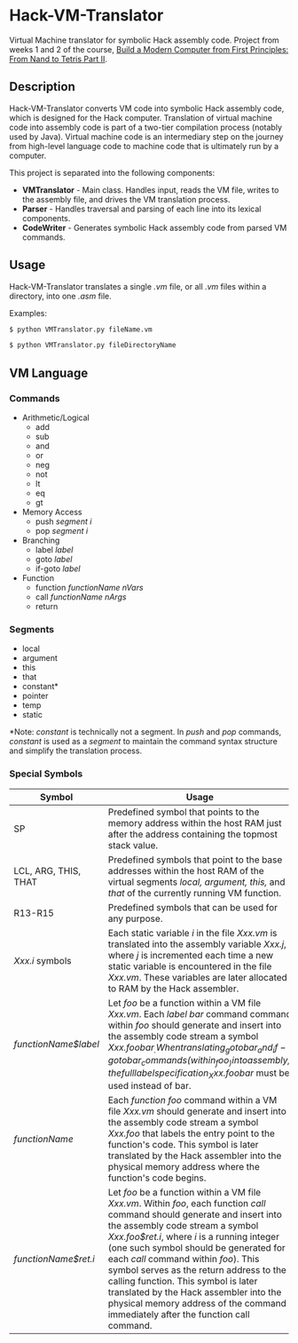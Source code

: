 # Hack-VM-Translator
Virtual Machine translator for symbolic Hack assembly code. Project from weeks 1 and 2 of the course, [Build a Modern Computer from First Principles: From Nand to Tetris Part II](https://www.coursera.org/learn/nand2tetris2).
## Description
Hack-VM-Translator converts VM code into symbolic Hack assembly code, which is designed for the Hack computer. Translation of virtual machine code into assembly code is part of a two-tier compilation process (notably used by Java). Virtual machine code is an intermediary step on the journey from high-level language code to machine code that is ultimately run by a computer.

This project is separated into the following components:
* __VMTranslator__ - Main class. Handles input, reads the VM file, writes to the assembly file, and drives the VM translation process.
* __Parser__ - Handles traversal and parsing of each line into its lexical components.
* __CodeWriter__ - Generates symbolic Hack assembly code from parsed VM commands.

## Usage
Hack-VM-Translator translates a single _.vm_ file, or all _.vm_ files within a directory, into one _.asm_ file.

Examples:
```bash
$ python VMTranslator.py fileName.vm
```
```bash
$ python VMTranslator.py fileDirectoryName
```

## VM Language
### Commands
* Arithmetic/Logical
    * add
    * sub
    * and
    * or
    * neg
    * not
    * lt
    * eq
    * gt
* Memory Access
    * push _segment i_
    * pop _segment i_
* Branching
    * label _label_
    * goto _label_
    * if-goto _label_
* Function
    * function _functionName nVars_
    * call _functionName nArgs_
    * return
### Segments
* local
* argument
* this
* that
* constant*
* pointer
* temp
* static

*Note: _constant_ is technically not a segment. In _push_ and _pop_ commands, _constant_ is used as a _segment_ to maintain the command syntax structure and simplify the translation process.

### Special Symbols
| Symbol | Usage |
|--------|-------|
| SP     | Predefined symbol that points to the memory address within the host RAM just after the address containing the topmost stack value. |
| LCL, ARG, THIS, THAT | Predefined symbols that point to the base addresses within the host RAM of the virtual segments _local, argument, this,_ and _that_ of the currently running VM function. |
| R13-R15 | Predefined symbols that can be used for any purpose. |
| _Xxx.i_ symbols | Each static variable _i_ in the file _Xxx.vm_ is translated into the assembly variable _Xxx.j_, where _j_ is incremented each time a new static variable is encountered in the file _Xxx.vm_. These variables are later allocated to RAM by the Hack assembler. |
| _functionName$label_ | Let _foo_ be a function within a VM file _Xxx.vm_. Each _label bar_ command command within _foo_ should generate and insert into the assembly code stream a symbol _Xxx.foo$bar_. When translating _goto bar_ and _if-goto bar_ commands (within _foo_) into assembly, the full label specification _Xxx.foo$bar_ must be used instead of bar. |
| _functionName_ | Each _function foo_ command within a VM file _Xxx.vm_ should generate and insert into the assembly code stream a symbol _Xxx.foo_ that labels the entry point to the function's code. This symbol is later translated by the Hack assembler into the physical memory address where the function's code begins. |
| _functionName$ret.i_ | Let _foo_ be a function within a VM file _Xxx.vm_. Within _foo_, each function _call_ command should generate and insert into the assembly code stream a symbol _Xxx.foo$ret.i_, where _i_ is a running integer (one such symbol should be generated for each _call_ command within _foo_). This symbol serves as the return address to the calling function. This symbol is later translated by the Hack assembler into the physical memory address of the command immediately after the function call command. |
